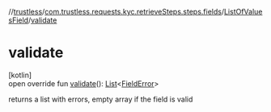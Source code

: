 //[trustless](../../../index.md)/[com.trustless.requests.kyc.retrieveSteps.steps.fields](../index.md)/[ListOfValuesField](index.md)/[validate](validate.md)

# validate

[kotlin]\
open override fun [validate](validate.md)(): [List](https://kotlinlang.org/api/latest/jvm/stdlib/kotlin.collections/-list/index.html)&lt;[FieldError](../-field-error/index.md)&gt;

returns a list with errors, empty array if the field is valid
